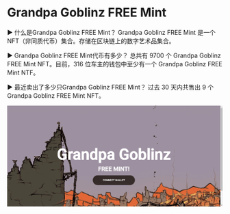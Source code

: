 # Grandpa Goblinz FREE Mint

▶ 什么是Grandpa Goblinz FREE Mint？
Grandpa Goblinz FREE Mint 是一个 NFT（非同质代币）集合。存储在区块链上的数字艺术品集合。

▶ Grandpa Goblinz FREE Mint代币有多少？
总共有 9700 个 Grandpa Goblinz FREE Mint NFT。目前，316 位车主的钱包中至少有一个 Grandpa Goblinz FREE Mint NTF。

▶ 最近卖出了多少只Grandpa Goblinz FREE Mint？
过去 30 天内共售出 9 个 Grandpa Goblinz FREE Mint NFT。

![nft](343231_new.png)
